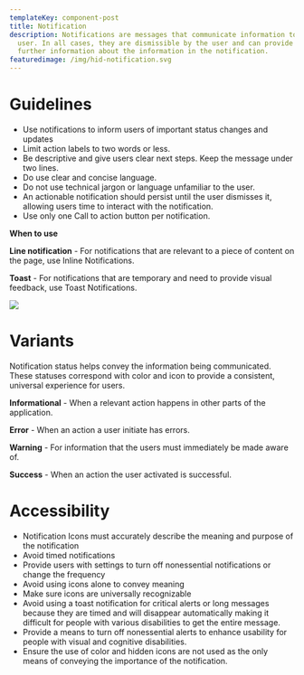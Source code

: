 ```yaml
---
templateKey: component-post
title: Notification
description: Notifications are messages that communicate information to the
  user. In all cases, they are dismissible by the user and can provide links to
  further information about the information in the notification.
featuredimage: /img/hid-notification.svg
---
```

# **Guidelines**

* Use notifications to inform users of important status changes and updates
* Limit action labels to two words or less.
* Be descriptive and give users clear next steps. Keep the message under two lines.
* Do use clear and concise language.
* Do not use technical jargon or language unfamiliar to the user.
* An actionable notification should persist until the user dismisses it, allowing users time to interact with the notification.
* Use only one Call to action button per notification.

**When to use**

**Line notification** - For notifications that are relevant to a piece of content on the page, use Inline Notifications.

**Toast** - For notifications that are temporary and need to provide visual feedback, use Toast Notifications.

![](/img/notification.png)



# **Variants**

Notification status helps convey the information being communicated. These statuses correspond with color and icon to provide a consistent, universal experience for users.

**Informational** - When a relevant action happens in other parts of the application.

**Error** - When an action a user initiate has errors.

**Warning** - For information that the users must immediately be made aware of.

**Success** - When an action the user activated is successful.

# **Accessibility**

* Notification Icons must accurately describe the meaning and purpose of the notification 
* Avoid timed notifications
* Provide users with settings to turn off nonessential notifications or change the frequency
* Avoid using icons alone to convey meaning
* Make sure icons are universally recognizable
* Avoid using a toast notification for critical alerts or long messages because they are timed and will disappear automatically making it difficult for people with various disabilities to get the entire message.
* Provide a means to turn off nonessential alerts to enhance usability for people with visual and cognitive disabilities.
* Ensure the use of color and hidden icons are not used as the only means of conveying the importance of the notification.
